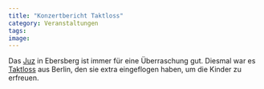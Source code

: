 ```yaml
---
title: "Konzertbericht Taktloss"
category: Veranstaltungen
tags: 
image: 
---
```


Das [Juz](http://www.ajz-ebe.de/) in Ebersberg ist immer für eine Überraschung gut. Diesmal war es [Taktloss](http://www.taktloss.de/) aus Berlin, den sie extra eingeflogen haben, um die Kinder zu erfreuen.

